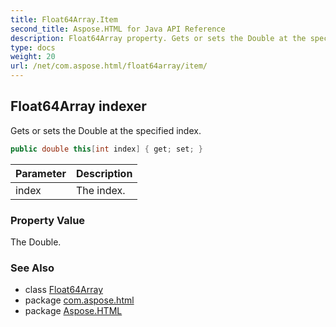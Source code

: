```yaml
---
title: Float64Array.Item
second_title: Aspose.HTML for Java API Reference
description: Float64Array property. Gets or sets the Double at the specified index
type: docs
weight: 20
url: /net/com.aspose.html/float64array/item/
---
```

## Float64Array indexer

Gets or sets the Double at the specified index.

```java
public double this[int index] { get; set; }
```

| Parameter | Description |
| --- | --- |
| index | The index. |

### Property Value

The Double.

### See Also

* class [Float64Array](../)
* package [com.aspose.html](../../float64array/)
* package [Aspose.HTML](../../../)
